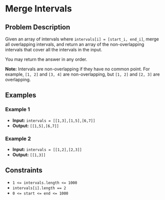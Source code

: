 # Merge Intervals

## Problem Description

Given an array of intervals where `intervals[i] = [start_i, end_i]`, merge all overlapping intervals, and return an array of the non-overlapping intervals that cover all the intervals in the input.

You may return the answer in any order.

**Note:** Intervals are non-overlapping if they have no common point. For example, `[1, 2]` and `[3, 4]` are non-overlapping, but `[1, 2]` and `[2, 3]` are overlapping.

## Examples

### Example 1

- **Input:** `intervals = [[1,3],[1,5],[6,7]]`
- **Output:** `[[1,5],[6,7]]`

### Example 2

- **Input:** `intervals = [[1,2],[2,3]]`
- **Output:** `[[1,3]]`

## Constraints

- `1 <= intervals.length <= 1000`
- `intervals[i].length == 2`
- `0 <= start <= end <= 1000`
